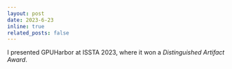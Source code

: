 ```yaml
---
layout: post
date: 2023-6-23
inline: true
related_posts: false
---
```


I presented GPUHarbor at ISSTA 2023, where it won a _Distinguished Artifact Award_.
